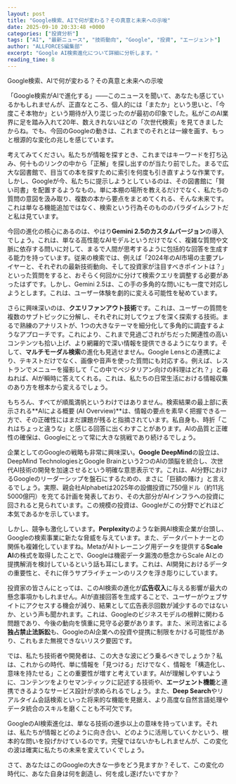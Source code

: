 ```yaml
---
layout: post
title: "Google検索、AIで何が変わる？その真意と未来への示唆"
date: 2025-09-10 20:33:48 +0000
categories: ["投資分析"]
tags: ["AI", "最新ニュース", "技術動向", "Google", "投資", "エージェント"]
author: "ALLFORCES編集部"
excerpt: "Google AI検索進化について詳細に分析します。"
reading_time: 8
---
```


Google検索、AIで何が変わる？その真意と未来への示唆

「Google検索がAIで進化する」――このニュースを聞いて、あなたも感じているかもしれませんが、正直なところ、個人的には「またか」という思いと、「今度こそ本物か」という期待が入り混じったのが最初の印象でした。私がこのAI業界に足を踏み入れて20年、数えきれないほどの「次世代検索」を見てきましたからね。でも、今回のGoogleの動きは、これまでのそれとは一線を画す、もっと根源的な変化の兆しを感じています。

考えてみてください。私たちが情報を探すとき、これまではキーワードを打ち込み、何十ものリンクの中から「正解」を探し出すのが当たり前でした。まるで広大な図書館で、目当ての本を探すために索引を何度も引き直すような作業です。しかし、Googleが今、私たちに提示しようとしているのは、その図書館に「賢い司書」を配置するようなもの。単に本棚の場所を教えるだけでなく、私たちの質問の意図を汲み取り、複数の本から要点をまとめてくれる、そんな未来です。これは単なる機能追加ではなく、検索という行為そのもののパラダイムシフトだと私は見ています。

今回の進化の核心にあるのは、やはり**Gemini 2.5のカスタムバージョン**の導入でしょう。これは、単なる高性能なAIモデルというだけでなく、複雑な質問や文脈に依存する問いに対して、まるで人間が思考するように包括的な回答を生成する能力を持っています。従来の検索では、例えば「2024年のAI市場の主要プレイヤーと、それぞれの最新技術動向、そして投資家が注目すべきポイントは？」といった質問をすると、おそらく何回かに分けて検索クエリを調整する必要があったはずです。しかし、Gemini 2.5は、この手の多角的な問いにも一度で対応しようとします。これは、ユーザー体験を劇的に変える可能性を秘めています。

さらに興味深いのは、**クエリファンアウト技術**です。これは、ユーザーの質問を複数のサブトピックに分解し、それぞれに対してウェブを深く探索する技術。まるで熟練のアナリストが、1つの大きなテーマを細分化して多角的に調査するようなアプローチです。これにより、これまで見過ごされがちだった関連性の高いコンテンツも拾い上げ、より網羅的で深い情報を提供できるようになります。そして、**マルチモーダル検索**の進化も見逃せません。Google Lensとの連携により、テキストだけでなく、画像や音声を使った質問にも対応する。例えば、レストランでメニューを撮影して「この中でベジタリアン向けの料理はどれ？」と尋ねれば、AIが瞬時に答えてくれる。これは、私たちの日常生活における情報収集のあり方を根本から変えるでしょう。

もちろん、すべてが順風満帆というわけではありません。検索結果の最上部に表示される**AIによる概要 (AI Overview)**は、情報の要点を素早く把握できる一方で、その正確性にはまだ課題が残ると指摘されています。私自身も、時折「これはちょっと違うな」と感じる回答に出くわすことがあります。AIの品質と正確性の確保は、Googleにとって常に大きな挑戦であり続けるでしょう。

企業としてのGoogleの戦略も非常に興味深い。**Google DeepMind**の設立は、DeepMind TechnologiesとGoogle Brainという2つのAIの頭脳を統合し、次世代AI技術の開発を加速させるという明確な意思表示です。これは、AI分野におけるGoogleのリーダーシップを盤石にするための、まさに「巨額の賭け」と言えるでしょう。実際、親会社Alphabetは2025年の設備投資に750億ドル（約11兆5000億円）を充てる計画を発表しており、その大部分がAIインフラへの投資に回されると見られています。この規模の投資は、Googleがこの分野でどれほど本気であるかを示しています。

しかし、競争も激化しています。**Perplexity**のような新興AI検索企業が台頭し、Googleの検索事業に新たな脅威を与えています。また、データパートナーとの関係も複雑化していますね。MetaがAIトレーニング用データを提供する**Scale AI**の株式を取得したことで、Googleは機密データ漏洩の懸念からScale AIとの提携解消を検討しているという話も耳にします。これは、AI開発におけるデータの重要性と、それに伴うサプライチェーンのリスクを浮き彫りにしています。

投資家の皆さんにとっては、このAI検索の進化が**広告収入**に与える影響が最大の懸念事項かもしれません。AIが直接回答を生成することで、ユーザーがウェブサイトにアクセスする機会が減り、結果として広告表示回数が減少するのではないか、という声も聞かれます。これは、Googleのビジネスモデルの根幹に関わる問題であり、今後の動向を慎重に見守る必要があります。また、米司法省による**独占禁止法訴訟**も、GoogleのAI企業への投資や提携に制限をかける可能性があり、これもまた無視できないリスク要因です。

では、私たち技術者や開発者は、この大きな波にどう乗るべきでしょうか？私は、これからの時代、単に情報を「見つける」だけでなく、情報を「構造化し、意味を持たせる」ことの重要性が増すと考えています。AIが理解しやすいように、コンテンツをよりセマンティックに記述する技術や、**エージェント機能**と連携できるようなサービス設計が求められるでしょう。また、**Deep Search**やリアルタイム会話検索といった将来的な機能を見据え、より高度な自然言語処理やデータ統合のスキルを磨くことも不可欠です。

GoogleのAI検索進化は、単なる技術の進歩以上の意味を持っています。それは、私たちが情報とどのように向き合い、どのように活用していくかという、根本的な問いを投げかけているのです。完璧ではないかもしれませんが、この変化の波は確実に私たちの未来を変えていくでしょう。

さて、あなたはこのGoogleの大きな一歩をどう見ますか？そして、この変化の時代に、あなた自身は何を創造し、何を成し遂げたいですか？

